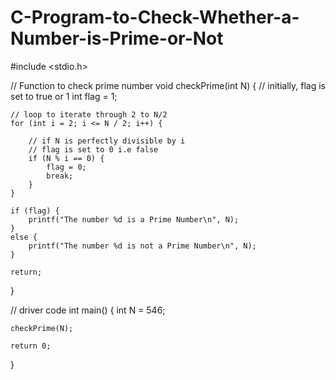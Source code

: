 # C-Program-to-Check-Whether-a-Number-is-Prime-or-Not

#include <stdio.h>

// Function to check prime number
void checkPrime(int N)
{
    // initially, flag is set to true or 1
    int flag = 1;

    // loop to iterate through 2 to N/2
    for (int i = 2; i <= N / 2; i++) {

        // if N is perfectly divisible by i
        // flag is set to 0 i.e false
        if (N % i == 0) {
            flag = 0;
            break;
        }
    }

    if (flag) {
        printf("The number %d is a Prime Number\n", N);
    }
    else {
        printf("The number %d is not a Prime Number\n", N);
    }

    return;
}

// driver code
int main()
{
    int N = 546;

    checkPrime(N);

    return 0;
}
